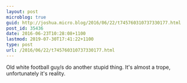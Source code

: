 ```yaml
---
layout: post
microblog: true
guid: http://joshua.micro.blog/2016/06/22/t745760310737330177.html
post_id: 35436
date: 2016-06-23T10:28:08+1100
lastmod: 2019-07-30T17:41:22+1100
type: post
url: /2016/06/22/t745760310737330177.html
---
```

Old white football guy/s do another stupid thing. It's almost a trope, unfortunately it's reality.
